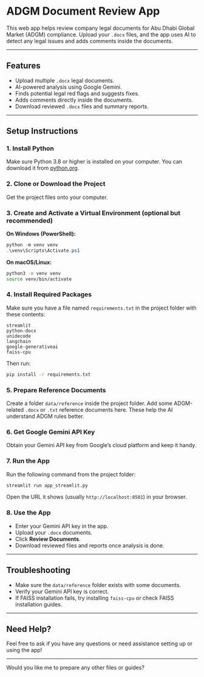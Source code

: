 # ADGM Document Review App

This web app helps review company legal documents for Abu Dhabi Global Market (ADGM) compliance. Upload your `.docx` files, and the app uses AI to detect any legal issues and adds comments inside the documents.

---

## Features

- Upload multiple `.docx` legal documents.
- AI-powered analysis using Google Gemini.
- Finds potential legal red flags and suggests fixes.
- Adds comments directly inside the documents.
- Download reviewed `.docx` files and summary reports.

---

## Setup Instructions

### 1. Install Python

Make sure Python 3.8 or higher is installed on your computer. You can download it from [python.org](https://www.python.org/downloads/).

### 2. Clone or Download the Project

Get the project files onto your computer.

### 3. Create and Activate a Virtual Environment (optional but recommended)

**On Windows (PowerShell):**

```powershell
python -m venv venv
.\venv\Scripts\Activate.ps1
```

**On macOS/Linux:**

```bash
python3 -m venv venv
source venv/bin/activate
```

### 4. Install Required Packages

Make sure you have a file named `requirements.txt` in the project folder with these contents:

```
streamlit
python-docx
unidecode
langchain
google-generativeai
faiss-cpu
```

Then run:

```bash
pip install -r requirements.txt
```

### 5. Prepare Reference Documents

Create a folder `data/reference` inside the project folder. Add some ADGM-related `.docx` or `.txt` reference documents here. These help the AI understand ADGM rules better.

### 6. Get Google Gemini API Key

Obtain your Gemini API key from Google’s cloud platform and keep it handy.

### 7. Run the App

Run the following command from the project folder:

```bash
streamlit run app_streamlit.py
```

Open the URL it shows (usually `http://localhost:8501`) in your browser.

### 8. Use the App

- Enter your Gemini API key in the app.
- Upload your `.docx` documents.
- Click **Review Documents**.
- Download reviewed files and reports once analysis is done.

---

## Troubleshooting

- Make sure the `data/reference` folder exists with some documents.
- Verify your Gemini API key is correct.
- If FAISS installation fails, try installing `faiss-cpu` or check FAISS installation guides.

---

## Need Help?

Feel free to ask if you have any questions or need assistance setting up or using the app!

---

Would you like me to prepare any other files or guides?
